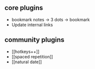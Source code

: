 ## core plugins
- bookmark notes -> 3 dots -> bookmark
- Update internal links

## community plugins
- [[hotkeys++]]
- [[spaced repetition]]
- [[natural date]]